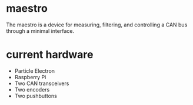 # maestro

The maestro is a device for measuring, filtering, and controlling a CAN bus through a minimal interface. 

# current hardware
 * Particle Electron
 * Raspberry Pi
 * Two CAN transceivers
 * Two encoders
 * Two pushbuttons
